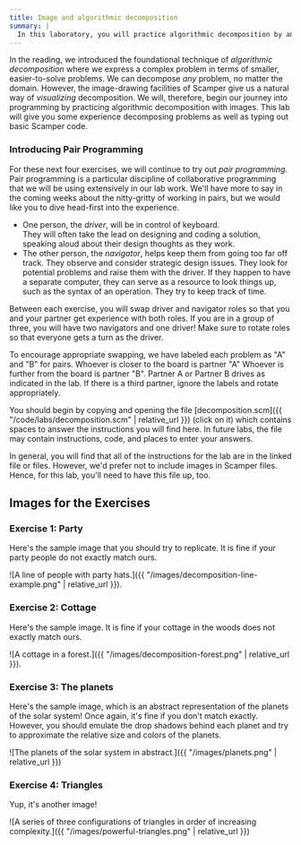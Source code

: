 ```yaml
---
title: Image and algorithmic decomposition
summary: |
  In this laboratory, you will practice algorithmic decomposition by analyzing and writing code to draw basic pictures in Scamper.
---
```


In the reading, we introduced the foundational technique of *algorithmic decomposition* where we express a complex problem in terms of smaller, easier-to-solve problems.
We can decompose *any* problem, no matter the domain.
However, the image-drawing facilities of Scamper give us a natural way of *visualizing* decomposition.
We will, therefore, begin our journey into programming by practicing algorithmic decomposition with images.
This lab will give you some experience decomposing problems as well as typing out basic Scamper code.

### Introducing Pair Programming

For these next four exercises, we will continue to try out *pair programming*.
Pair programming is a particular discipline of collaborative programming that we will be using extensively in our lab work.
We'll have more to say in the coming weeks about the nitty-gritty of working in pairs, but we would like you to dive head-first into the experience.

+ One person, the *driver*, will be in control of keyboard.  
  They will often take the lead on designing and coding a solution, speaking aloud about their design thoughts as they work.
+ The other person, the *navigator*, helps keep them from going too far off track.
  They observe and consider strategic design issues.
  They look for potential problems and raise them with the driver.
  If they happen to have a separate computer, they can serve as a resource to look things up, such as the syntax of an operation.
  They try to keep track of time.

Between each exercise, you will swap driver and navigator roles so that you and your partner get experience with both roles.
If you are in a group of three, you will have two navigators and one driver!
Make sure to rotate roles so that everyone gets a turn as the driver.

To encourage appropriate swapping, we have labeled each problem as "A" and "B" for pairs.
Whoever is closer to the board is partner "A"
Whoever is further from the board is partner "B".
Partner A or Partner B drives as indicated in the lab.
If there is a third partner, ignore the labels and rotate appropriately.

You should begin by copying and opening the file
[decomposition.scm]({{ "/code/labs/decomposition.scm" | relative_url }}) (click on it) which contains spaces to answer the instructions you will find here.
In future labs, the file may contain instructions, code, and places to enter your answers.

In general, you will find that all of the instructions for the lab are in the linked file or files.
However, we'd prefer not to include images in Scamper files.
Hence, for this lab, you'll need to have this file up, too.

## Images for the Exercises

### Exercise 1: Party

Here's the sample image that you should try to replicate.
It is fine if your party people do not exactly match ours.

![A line of people with party hats.]({{ "/images/decomposition-line-example.png" | relative_url }}).

### Exercise 2: Cottage

Here's the sample image.
It is fine if your cottage in the woods does not exactly match ours.

![A cottage in a forest.]({{ "/images/decomposition-forest.png" | relative_url }}).

### Exercise 3: The planets

Here's the sample image, which is an abstract representation of the planets of the solar system!
Once again, it's fine if you don't match exactly.  However, you should emulate the drop shadows
behind each planet and try to approximate the relative size and colors of the planets.

![The planets of the solar system in abstract.]({{ "/images/planets.png" | relative_url }})

### Exercise 4: Triangles

Yup, it's another image!

![A series of three configurations of triangles in order of increasing complexity.]({{ "/images/powerful-triangles.png" | relative_url }})
